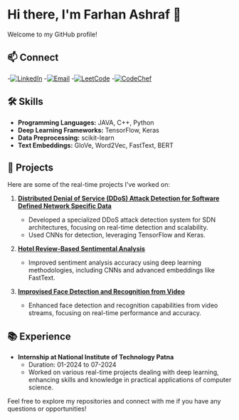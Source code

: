 # Hi there, I'm Farhan Ashraf 👋

Welcome to my GitHub profile! 

## 📫 Connect

-[![LinkedIn](https://img.shields.io/badge/LinkedIn-Farhan_Ashraf-blue?logo=linkedin&logoColor=white)](https://www.linkedin.com/in/farhan-ashraf-87b01189/) -[![Email](https://img.shields.io/badge/Email-farhanashraf4@gmail.com-red?logo=gmail&logoColor=white)](mailto:farhanashraf4@gmail.com) -[![LeetCode](https://img.shields.io/badge/LeetCode-Farhan_Ashraf-blue?logo=leetcode&logoColor=white)](https://leetcode.com/u/farhanashraf4/) -[![CodeChef](https://img.shields.io/badge/CodeChef-Farhan_Ashraf-orange?logo=codechef&logoColor=white)](https://www.codechef.com/users/farhanashraf)

## 🛠️ Skills

- **Programming Languages:** JAVA, C++, Python
- **Deep Learning Frameworks:** TensorFlow, Keras
- **Data Preprocessing:** scikit-learn
- **Text Embeddings:** GloVe, Word2Vec, FastText, BERT

## 🚀 Projects

Here are some of the real-time projects I've worked on:

1. **[Distributed Denial of Service (DDoS) Attack Detection for Software Defined Network Specific Data](#)**
   - Developed a specialized DDoS attack detection system for SDN architectures, focusing on real-time detection and scalability.
   - Used CNNs for detection, leveraging TensorFlow and Keras.

2. **[Hotel Review-Based Sentimental Analysis](#)**
   - Improved sentiment analysis accuracy using deep learning methodologies, including CNNs and advanced embeddings like FastText.

3. **[Improvised Face Detection and Recognition from Video](#)**
   - Enhanced face detection and recognition capabilities from video streams, focusing on real-time performance and accuracy.

## 📚 Experience

- **Internship at National Institute of Technology Patna**
  - Duration: 01-2024 to 07-2024
  - Worked on various real-time projects dealing with deep learning, enhancing skills and knowledge in practical applications of computer science.
    

Feel free to explore my repositories and connect with me if you have any questions or opportunities!

